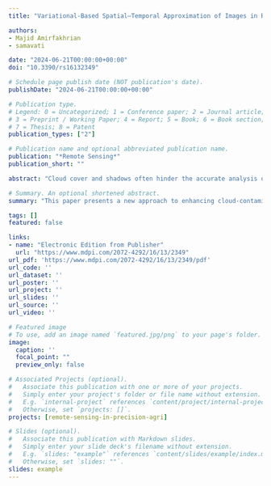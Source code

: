 ```yaml
---
title: "Variational-Based Spatial–Temporal Approximation of Images in Remote Sensing"

authors:
- Majid Amirfakhrian
- samavati

date: "2024-06-21T00:00:00+00:00"
doi: "10.3390/rs16132349"

# Schedule page publish date (NOT publication's date).
publishDate: "2024-06-21T00:00:00+00:00"

# Publication type.
# Legend: 0 = Uncategorized; 1 = Conference paper; 2 = Journal article;
# 3 = Preprint / Working Paper; 4 = Report; 5 = Book; 6 = Book section;
# 7 = Thesis; 8 = Patent
publication_types: ["2"]

# Publication name and optional abbreviated publication name.
publication: "*Remote Sensing*"
publication_short: ""

abstract: "Cloud cover and shadows often hinder the accurate analysis of satellite images, impacting various applications, such as digital farming, land monitoring, environmental assessment, and urban planning. This paper presents a new approach to enhancing cloud-contaminated satellite images using a novel variational model for approximating the combination of the temporal and spatial components of satellite imagery. Leveraging this model, we derive two spatial-temporal methods containing an algorithm that computes the missing or contaminated data in cloudy images using the seamless Poisson blending method. In the first method, we extend the Poisson blending method to compute the spatial-temporal approximation. The pixel-wise temporal approximation is used as a guiding vector field for Poisson blending. In the second method, we use the rate of change in the temporal domain to divide the missing region into low-variation and high-variation sub-regions to better guide Poisson blending. In our second method, we provide a more general case by introducing a variation-based method that considers the temporal variation in specific regions to further refine the spatial–temporal approximation. The proposed methods have the same complexity as conventional methods, which is linear in the number of pixels in the region of interest. Our comprehensive evaluation demonstrates the effectiveness of the proposed methods through quantitative metrics, including the Root Mean Square Error (RMSE), Peak Signal-to-Noise Ratio (PSNR), and Structural Similarity Index Metric (SSIM), revealing significant improvements over existing approaches. Additionally, the evaluations offer insights into how to choose between our first and second methods for specific scenarios. This consideration takes into account the temporal and spatial resolutions, as well as the scale and extent of the missing data."

# Summary. An optional shortened abstract.
summary: "This paper presents a new approach to enhancing cloud-contaminated satellite images using a novel variational model for approximating the combination of the temporal and spatial components of satellite imagery. Leveraging this model, we derive two spatial-temporal methods containing an algorithm that computes the missing or contaminated data in cloudy images ..."

tags: []
featured: false

links:
- name: "Electronic Edition from Publisher"
  url: "https://www.mdpi.com/2072-4292/16/13/2349"
url_pdf: 'https://www.mdpi.com/2072-4292/16/13/2349/pdf'
url_code: ''
url_dataset: ''
url_poster: ''
url_project: ''
url_slides: ''
url_source: ''
url_video: ''

# Featured image
# To use, add an image named `featured.jpg/png` to your page's folder. 
image:
  caption: ''
  focal_point: ""
  preview_only: false

# Associated Projects (optional).
#   Associate this publication with one or more of your projects.
#   Simply enter your project's folder or file name without extension.
#   E.g. `internal-project` references `content/project/internal-project/index.md`.
#   Otherwise, set `projects: []`.
projects: [remote-sensing-in-precision-agri]

# Slides (optional).
#   Associate this publication with Markdown slides.
#   Simply enter your slide deck's filename without extension.
#   E.g. `slides: "example"` references `content/slides/example/index.md`.
#   Otherwise, set `slides: ""`.
slides: example
---
```

